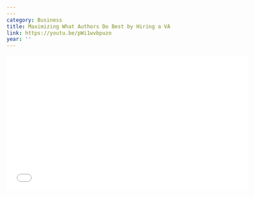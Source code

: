 ```yaml
---
---
category: Business
title: Maximizing What Authors Do Best by Hiring a VA
link: https://youtu.be/pWi1wvbpuzo
year: ''
---
```

<iframe width="560" height="315" src="{{ page.link }}" frameborder="0" allowfullscreen></iframe>

